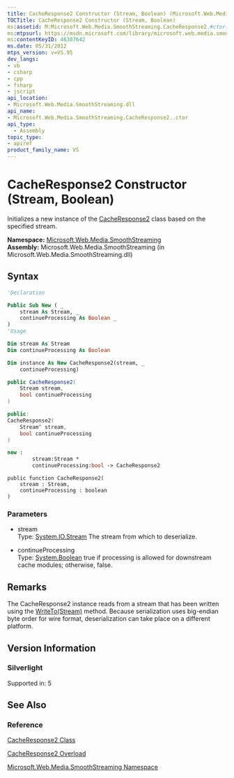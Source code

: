 ```yaml
---
title: CacheResponse2 Constructor (Stream, Boolean) (Microsoft.Web.Media.SmoothStreaming)
TOCTitle: CacheResponse2 Constructor (Stream, Boolean)
ms:assetid: M:Microsoft.Web.Media.SmoothStreaming.CacheResponse2.#ctor(System.IO.Stream,System.Boolean)
ms:mtpsurl: https://msdn.microsoft.com/library/microsoft.web.media.smoothstreaming.cacheresponse2.cacheresponse2(v=VS.95)
ms:contentKeyID: 46307642
ms.date: 05/31/2012
mtps_version: v=VS.95
dev_langs:
- vb
- csharp
- cpp
- fsharp
- jscript
api_location:
- Microsoft.Web.Media.SmoothStreaming.dll
api_name:
- Microsoft.Web.Media.SmoothStreaming.CacheResponse2..ctor
api_type:
  - Assembly
topic_type:
- apiref
product_family_name: VS
---
```


# CacheResponse2 Constructor (Stream, Boolean)

Initializes a new instance of the [CacheResponse2](cacheresponse2-class-microsoft-web-media-smoothstreaming.md) class based on the specified stream.

**Namespace:**  [Microsoft.Web.Media.SmoothStreaming](microsoft-web-media-smoothstreaming-namespace_1.md)  
**Assembly:**  Microsoft.Web.Media.SmoothStreaming (in Microsoft.Web.Media.SmoothStreaming.dll)

## Syntax

```vb
'Declaration

Public Sub New ( _
    stream As Stream, _
    continueProcessing As Boolean _
)
'Usage

Dim stream As Stream
Dim continueProcessing As Boolean

Dim instance As New CacheResponse2(stream, _
    continueProcessing)
```

```csharp
public CacheResponse2(
    Stream stream,
    bool continueProcessing
)
```

```cpp
public:
CacheResponse2(
    Stream^ stream, 
    bool continueProcessing
)
```

``` fsharp
new : 
        stream:Stream * 
        continueProcessing:bool -> CacheResponse2
```

```jscript
public function CacheResponse2(
    stream : Stream, 
    continueProcessing : boolean
)
```

### Parameters

  - stream  
    Type: [System.IO.Stream](https://msdn.microsoft.com/library/8f86tw9e\(v=vs.95\))  
    The stream from which to deserialize.

<!-- end list -->

  - continueProcessing  
    Type: [System.Boolean](https://msdn.microsoft.com/library/a28wyd50\(v=vs.95\))  
    true if processing is allowed for downstream cache modules; otherwise, false.

## Remarks

The CacheResponse2 instance reads from a stream that has been written using the [WriteTo(Stream)](cacheresponse-writeto-method-microsoft-web-media-smoothstreaming_1.md) method. Because serialization uses big-endian byte order for wire format, deserialization can take place on a different platform.

## Version Information

### Silverlight

Supported in: 5  

## See Also

### Reference

[CacheResponse2 Class](cacheresponse2-class-microsoft-web-media-smoothstreaming.md)

[CacheResponse2 Overload](cacheresponse2-constructor-microsoft-web-media-smoothstreaming.md)

[Microsoft.Web.Media.SmoothStreaming Namespace](microsoft-web-media-smoothstreaming-namespace_1.md)
